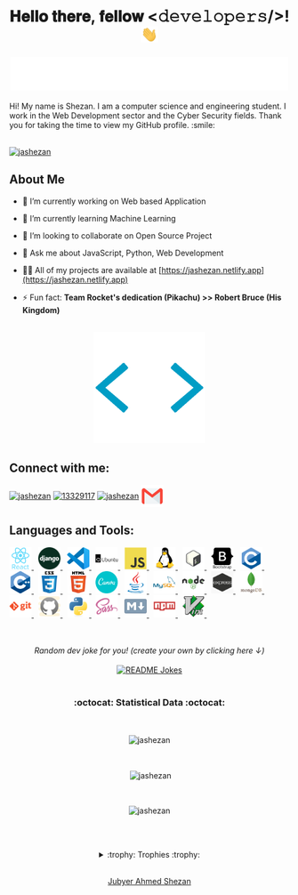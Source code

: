 <div align="center">
<h1> 𝐇𝐞𝐥𝐥𝐨 𝐭𝐡𝐞𝐫𝐞, 𝐟𝐞𝐥𝐥𝐨𝐰 <𝚍𝚎𝚟𝚎𝚕𝚘𝚙𝚎𝚛𝚜/>! <img src="https://raw.githubusercontent.com/jashezan/jashezan/main/src/gif/Hi.gif" width="30"></h1>
</div>

<div align="center">
<img src="https://raw.githubusercontent.com/jashezan/jashezan/main/src/svg/welcome-message.svg" alt="Welcome!" width="500"/>
</div>

<br>

<div size='20px'> Hi! My name is Shezan. I am a computer science and engineering student. I work in the Web Development sector and the Cyber Security fields. Thank you for taking the time to view my GitHub profile. :smile: 
</div>
<br>

<p align="left"> <a href="https://twitter.com/jashezan" target="blank"><img src="https://img.shields.io/twitter/follow/jashezan?logo=twitter&style=for-the-badge" alt="jashezan" /></a> </p>

<h2> About Me </h2>

- 🔭 I’m currently working on Web based Application
- 🌱 I’m currently learning Machine Learning
- 👯 I’m looking to collaborate on Open Source Project
- 💬 Ask me about JavaScript, Python, Web Development
- 👨‍💻 All of my projects are available at [https://jashezan.netlify.app](https://jashezan.netlify.app)

- ⚡ Fun fact: **Team Rocket's dedication (Pikachu) >> Robert Bruce (His Kingdom)**

<br> 
<div align="center" width="50">

<img src="https://raw.githubusercontent.com/jashezan/jashezan/main/src/gif/dev-sign.gif" alt="dev-sign" width="200"/>

<h2 align="left">Connect with me:</h2>
<p align="left">
<a href="https://twitter.com/jashezan" target="blank"><img align="center" src="https://raw.githubusercontent.com/rahuldkjain/github-profile-readme-generator/master/src/images/icons/Social/twitter.svg" alt="jashezan" height="30" width="40" /></a>
<a href="https://stackoverflow.com/users/13329117" target="blank"><img align="center" src="https://raw.githubusercontent.com/rahuldkjain/github-profile-readme-generator/master/src/images/icons/Social/stack-overflow.svg" alt="13329117" height="30" width="40" /></a>
<a href="https://www.hackerrank.com/jashezan" target="blank"><img align="center" src="https://raw.githubusercontent.com/rahuldkjain/github-profile-readme-generator/master/src/images/icons/Social/hackerrank.svg" alt="jashezan" height="30" width="40" /></a>
<a href="mailto:jashezan@gmail.com" target="blank"><img align="center" src="https://raw.githubusercontent.com/jashezan/jashezan/main/src/images/gmail.webp"  alt="jashezan" height="40" width="40"></a>
</p>

<h2 align="left">Languages and Tools:</h2>
<p align="left">
<a href="https://reactjs.org/" target="_blank" rel="noreferrer"> <img
      src="https://raw.githubusercontent.com/devicons/devicon/master/icons/react/react-original-wordmark.svg"
      alt="react" width="40" height="40" /> </a> &nbsp; 
<a href="https://www.djangoproject.com/" target="_blank" rel="noreferrer">
    <img src="https://raw.githubusercontent.com/jashezan/jashezan/main/src/svg/django.svg" alt="Django" width="40" height="40" />
  </a>  &nbsp; 
<a href="https://code.visualstudio.com/" target="_blank" rel="noreferrer">
    <img src="https://raw.githubusercontent.com/devicons/devicon/master/icons/vscode/vscode-original.svg" alt="VScode" width="40" height="40" />
  </a>  &nbsp; 
<a href="https://ubuntu.com/" target="_blank" rel="noreferrer">
    <img src="https://raw.githubusercontent.com/devicons/devicon/master/icons/ubuntu/ubuntu-plain-wordmark.svg" alt="Ubuntu" width="40" height="40" />
  </a>  &nbsp; 
<a href="https://developer.mozilla.org/en-US/docs/Web/JavaScript" target="_blank"
    rel="noreferrer"> <img
      src="https://raw.githubusercontent.com/devicons/devicon/master/icons/javascript/javascript-original.svg"
      alt="javascript" width="40" height="40" /> </a> &nbsp; 
<a href="https://www.linux.org" target="_blank" rel="noreferrer"> <img
      src="https://raw.githubusercontent.com/devicons/devicon/master/icons/linux/linux-original.svg"
      alt="linux" width="40" height="40" /> </a> &nbsp; 
 <a href="https://www.gnu.org/software/bash/" target="_blank" rel="noreferrer"> <img
      src="https://raw.githubusercontent.com/jashezan/jashezan/main/src/svg/bash.svg"
      alt="bash" width="40" height="40" /> </a> &nbsp; 
<a href="https://getbootstrap.com" target="_blank" rel="noreferrer">
    <img src="https://raw.githubusercontent.com/devicons/devicon/master/icons/bootstrap/bootstrap-plain-wordmark.svg"
      alt="bootstrap" width="40" height="40" /> </a> &nbsp; 
<a href="https://www.cprogramming.com/" target="_blank"
    rel="noreferrer"> <img src="https://raw.githubusercontent.com/devicons/devicon/master/icons/c/c-original.svg"
      alt="c" width="40" height="40" /> </a>  &nbsp; 
<a href="https://www.w3schools.com/cpp/" target="_blank" rel="noreferrer">
    <img src="https://raw.githubusercontent.com/devicons/devicon/master/icons/cplusplus/cplusplus-original.svg"
      alt="cplusplus" width="40" height="40" /> </a>  &nbsp; 
<a href="https://www.w3schools.com/css/" target="_blank"
    rel="noreferrer"> <img
      src="https://raw.githubusercontent.com/devicons/devicon/master/icons/css3/css3-original-wordmark.svg" alt="css3"
      width="40" height="40" /> </a>  &nbsp; 
<a href="https://www.w3.org/html/" target="_blank" rel="noreferrer"> <img
      src="https://raw.githubusercontent.com/devicons/devicon/master/icons/html5/html5-original-wordmark.svg"
      alt="html5" width="40" height="40" /> </a>  &nbsp; 
<a href="https://www.canva.com"
    target="_blank" rel="noreferrer"> <img
      src="https://raw.githubusercontent.com/devicons/devicon/master/icons/canva/canva-original.svg" alt="canva" width="40"
      height="40" /> </a>  &nbsp; 
<a href="https://www.java.com" target="_blank" rel="noreferrer"> <img
      src="https://raw.githubusercontent.com/devicons/devicon/master/icons/java/java-original.svg" alt="java" width="40"
      height="40" /> </a>  &nbsp; 
<a href="https://www.mysql.com/" target="_blank" rel="noreferrer"> <img
      src="https://raw.githubusercontent.com/devicons/devicon/master/icons/mysql/mysql-original-wordmark.svg"
      alt="mysql" width="40" height="40" /> </a>  &nbsp; 
<a href="https://nodejs.org" target="_blank" rel="noreferrer"> <img
      src="https://raw.githubusercontent.com/devicons/devicon/master/icons/nodejs/nodejs-original-wordmark.svg"
      alt="nodejs" width="40" height="40" /> </a>  &nbsp; 
<a href="https://expressjs.com/" target="_blank" rel="noreferrer">
    <img
      src="https://raw.githubusercontent.com/jashezan/jashezan/main/src/images/expressjs.jpg"
      alt="express" width="40" height="40" /> </a> &nbsp; 
<a href="https://www.mongodb.com/" target="_blank" rel="noreferrer">
    <img
      src="https://raw.githubusercontent.com/devicons/devicon/master/icons/mongodb/mongodb-original-wordmark.svg"
      alt="mongodb" width="40" height="40" /> </a> &nbsp; 
<a href="https://git-scm.com/" target="_blank"    rel="noreferrer"> <img
      src="https://raw.githubusercontent.com/devicons/devicon/master/icons/git/git-plain-wordmark.svg" alt="Git"
      width="40" height="40" /> </a> &nbsp; 
<a href="https://github.com/" target="_blank"    rel="noreferrer"> <img
      src="https://raw.githubusercontent.com/jashezan/jashezan/main/src/svg/github.svg" alt="Github"
      width="40" height="40" /> </a> &nbsp; 
<a href="https://www.python.org" target="_blank" rel="noreferrer"> <img
      src="https://raw.githubusercontent.com/devicons/devicon/master/icons/python/python-original.svg" alt="python"
      width="40" height="40" /> </a>  &nbsp; 
<a href="https://sass-lang.com" target="_blank" rel="noreferrer"> <img
      src="https://raw.githubusercontent.com/devicons/devicon/master/icons/sass/sass-original.svg" alt="sass" width="40"
      height="40" /> </a>  &nbsp; 
<a href="https://www.markdownguide.org/" target="_blank" rel="noreferrer"> <img
      src="https://raw.githubusercontent.com/jashezan/jashezan/main/src/images/markdown.png" alt="Markdown" width="40"
      height="40" /> </a>  &nbsp; 
<a href="https://www.npmjs.com/" target="_blank" rel="noreferrer"> <img
      src="https://raw.githubusercontent.com/devicons/devicon/master/icons/npm/npm-original-wordmark.svg" alt="NPM" width="40"
      height="40" /> </a>  &nbsp; 
<a href="https://www.vim.org/" target="_blank" rel="noreferrer"> <img
      src="https://raw.githubusercontent.com/devicons/devicon/master/icons/vim/vim-original.svg" alt="Vim" width="40"
      height="40" /> </a>  &nbsp; 
      
</p>

<br>
</br>
<i>Random dev joke for you! (create your own by clicking here ↓)</i> <br><br>
<a href="https://readme-jokes.vercel.app"><img align="center" src="https://readme-jokes.vercel.app/api" alt="README Jokes"></a>

<br>
<br>

<section>
<h3 align="center">:octocat: Statistical Data :octocat:</h3>
<br>
<p><img align="center"
    src="https://github-readme-stats.vercel.app/api/top-langs/?username=jashezan&count_private=true&theme=algolia&bg_color=0,000000,130F40&layout=compact&border_radius=8&langs_count=20&hide=hack,swift,kotlin,objective-c"
    alt="jashezan" 
    /></p>

<br>

<p>&nbsp;<img align="center" src="https://github-readme-stats.vercel.app/api?username=jashezan&count_private=true&show_icons=true&custom_title=Github&theme=algolia&bg_color=0,000000,130F40&layout=compact&border_radius=8"
    alt="jashezan" /></p>

<br>

<p><img align="center" src="https://github-readme-streak-stats.herokuapp.com/?user=jashezan&count_private=true&show_icons=true&theme=algolia&bg_color=0,000000,130F40&layout=compact&border_radius=8&date_format=M%20j%5B%2C%20Y%5D" alt="jashezan" /></p>

</section>

<br><br>

<details>
<summary align="center">:trophy: Trophies :trophy:</summary>
<p align="center"> <a href="https://github.com/ryo-ma/github-profile-trophy"><img src="https://github-profile-trophy.vercel.app/?username=jashezan&amp;theme=radical" alt="jashezan" /></a> </p>
</details>

<br>


[Jubyer Ahmed Shezan](https://github.com/jashezan)
